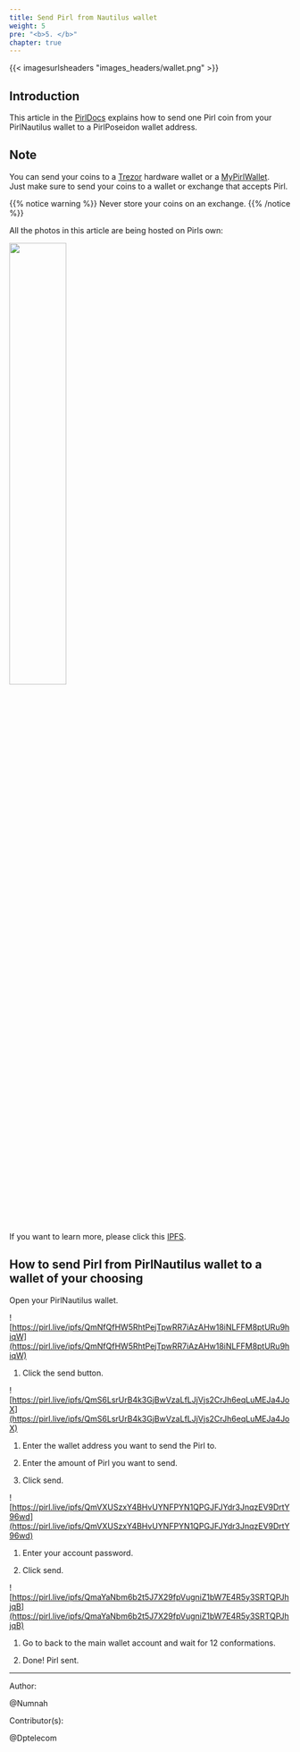 ```yaml
---
title: Send Pirl from Nautilus wallet
weight: 5
pre: "<b>5. </b>"
chapter: true
---
```


{{< imagesurlsheaders "images_headers/wallet.png" >}}

## Introduction

This article in the [PirlDocs](https://docs.pirl.io/en/) explains how to send one Pirl coin from your PirlNautilus wallet to a PirlPoseidon wallet address.

## Note

You can send your coins to a [Trezor](https://pirl.io/en/blog/pirl-trezor) hardware wallet or a [MyPirlWallet](https://wallet.pirl.io/).  
Just make sure to send your coins to a wallet or exchange that accepts Pirl.  

{{% notice warning %}}
Never store your coins on an exchange.
{{% /notice %}}

All the photos in this article are being hosted on Pirls own:

<img src="https://pirl.live/ipfs/QmS42TAndn2RmtEtYLqAiv6dfnW6om6PPA1xn6Si2dxSG5" style="width:45%;">

If you want to learn more, please click this [IPFS](https://docs.pirl.io/en/pirlcloud/cloudacess/overview/).  

## How to send Pirl from PirlNautilus wallet to a wallet of your choosing

Open your PirlNautilus wallet.

![https://pirl.live/ipfs/QmNfQfHW5RhtPejTpwRR7iAzAHw18iNLFFM8ptURu9hiqW](https://pirl.live/ipfs/QmNfQfHW5RhtPejTpwRR7iAzAHw18iNLFFM8ptURu9hiqW)

1. Click the send button.

![https://pirl.live/ipfs/QmS6LsrUrB4k3GjBwVzaLfLJjVjs2CrJh6eqLuMEJa4JoX](https://pirl.live/ipfs/QmS6LsrUrB4k3GjBwVzaLfLJjVjs2CrJh6eqLuMEJa4JoX)

1. Enter the wallet address you want to send the Pirl to.

2. Enter the amount of Pirl you want to send.

3. Click send.  

![https://pirl.live/ipfs/QmVXUSzxY4BHvUYNFPYN1QPGJFJYdr3JnqzEV9DrtY96wd](https://pirl.live/ipfs/QmVXUSzxY4BHvUYNFPYN1QPGJFJYdr3JnqzEV9DrtY96wd)  

1. Enter your account password.

2. Click send.

![https://pirl.live/ipfs/QmaYaNbm6b2t5J7X29fpVugniZ1bW7E4R5y3SRTQPJhjqB](https://pirl.live/ipfs/QmaYaNbm6b2t5J7X29fpVugniZ1bW7E4R5y3SRTQPJhjqB)

1. Go to back to the main wallet account and wait for 12 conformations.

2. Done! Pirl sent.  

---

Author:

@Numnah

Contributor(s):

@Dptelecom
